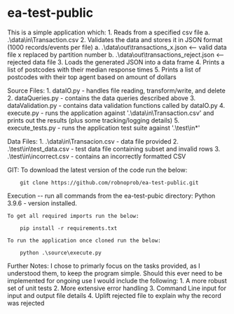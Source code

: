 # ea-test-public

This is a simple application which:
    1. Reads from a specified csv file
        a. .\data\in\Transaction.csv
    2. Validates the data and stores it in JSON format (1000 records/events per file)
        a. .\data\out\transactions_x.json <-- valid data file x replaced by partition number
        b. .\data\out\transactions_reject.json <-- rejected data file
    3. Loads the generated JSON into a data frame
    4. Prints a list of postcodes with their median response times
    5. Prints a list of postcodes with their top agent based on amount of dollars

Source Files:
    1. dataIO.py - handles file reading, transform/write, and delete
    2. dataQueries.py - contains the data queries described above
    3. dataValidation.py - contains data validation functions called by dataIO.py
    4. execute.py - runs the application against '.\data\in\Transaction.csv' and prints out the results (plus some tracking/logging details)
    5. execute_tests.py - runs the application test suite against '.\test\in\*'

Data Files:
    1. .\data\in\Transacion.csv - data file provided
    2. .\test\in\test_data.csv - test data file containing subset and invalid rows
    3. .\test\in\incorrect.csv - contains an incorrectly formatted CSV

GIT:
    To download the latest version of the code run the below:

        git clone https://github.com/robnoprob/ea-test-public.git

Execution -- run all commands from the ea-test-pubic directory:
    Python 3.9.6 - version installed.
    
    To get all required imports run the below:

        pip install -r requirements.txt

    To run the application once cloned run the below:

        python .\source\execute.py


Further Notes:
I chose to primarly focus on the tasks provided, as I understood them, to keep the program simple. Should this ever need to be implemented for ongoing use I would include the following:
    1. A more robust set of unit tests
    2. More extensive error handling
    3. Command Line input for input and output file details
    4. Uplift rejected file to explain why the record was rejected

